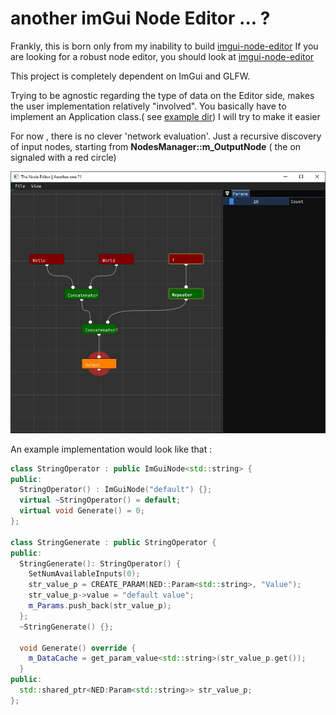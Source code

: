 # another imGui Node Editor ... ?

Frankly, this is born only from my inability to build [imgui-node-editor](https://github.com/thedmd/imgui-node-editor)
If you are looking for a robust node editor, you should look at [imgui-node-editor](https://github.com/thedmd/imgui-node-editor)

This project is completely dependent on ImGui and GLFW.

Trying to be agnostic regarding the type of data on the Editor side, makes the user implementation relatively "involved". You basically have to implement an Application class.( see [example dir](/example)) I will try to make it easier

For now , there is no clever 'network evaluation'. Just a recursive discovery of input nodes, starting from **NodesManager::m_OutputNode** ( the on signaled with a red circle)

![screenshot](github_resources/node_editor_capture.jpg)



An example implementation would look like that :
```cpp
class StringOperator : public ImGuiNode<std::string> {
public:
  StringOperator() : ImGuiNode("default") {};
  virtual ~StringOperator() = default;
  virtual void Generate() = 0;
};

class StringGenerate : public StringOperator {
public:
  StringGenerate(): StringOperator() {
    SetNumAvailableInputs(0);
    str_value_p = CREATE_PARAM(NED::Param<std::string>, "Value");
    str_value_p->value = "default value";
    m_Params.push_back(str_value_p);
  };
  ~StringGenerate() {};

  void Generate() override {
    m_DataCache = get_param_value<std::string>(str_value_p.get());
  }
public:
  std::shared_ptr<NED:Param<std::string>> str_value_p;
};
```